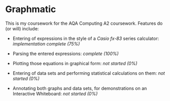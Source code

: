 Graphmatic
==========

This is my coursework for the AQA Computing A2 coursework. Features do (or will) include:

* Entering of expressions in the style of a *Casio fx-83* series calculator: *implementation complete (75%)*

* Parsing the entered expressions: *complete (100%)*

* Plotting those equations in graphical form: *not started (0%)*

* Entering of data sets and performing statistical calculations on them: *not started (0%)*

* Annotating both graphs and data sets, for demonstrations on an Interactive Whiteboard: *not started (0%)*

